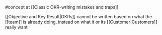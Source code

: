 #concept at [[Classic OKR-writing mistakes and traps]]

[[Objective and Key Result|OKRs]] cannot be written based on what the [[team]] is already doing, instead on what it or its [[Customer|Customers]] really want